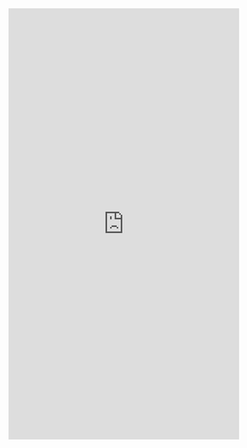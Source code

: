  <iframe  
 height=850 
 width=90% 
 src="https://github.com/Cyberhan123"  
 frameborder=0  
 allowfullscreen>
 </iframe>
